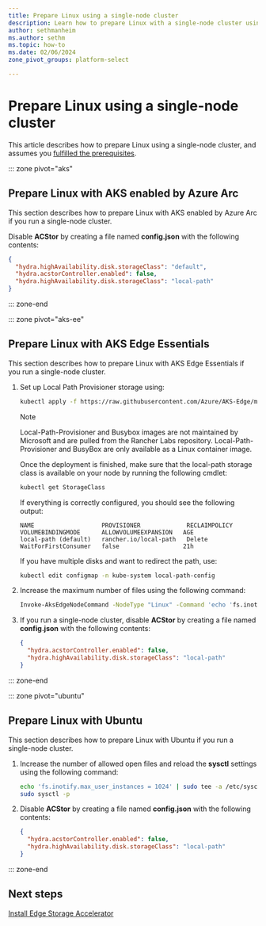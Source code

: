```yaml
---
title: Prepare Linux using a single-node cluster
description: Learn how to prepare Linux with a single-node cluster using AKS enabled by Azure Arc, Edge Essentials, or Ubuntu.
author: sethmanheim
ms.author: sethm
ms.topic: how-to
ms.date: 02/06/2024
zone_pivot_groups: platform-select

---
```


# Prepare Linux using a single-node cluster

This article describes how to prepare Linux using a single-node cluster, and assumes you [fulfilled the prerequisites](prepare-linux.md#prerequisites).

::: zone pivot="aks"
## Prepare Linux with AKS enabled by Azure Arc

This section describes how to prepare Linux with AKS enabled by Azure Arc if you run a single-node cluster.

Disable **ACStor** by creating a file named **config.json** with the following contents:

```json
{
  "hydra.highAvailability.disk.storageClass": "default",
  "hydra.acstorController.enabled": false,
  "hydra.highAvailability.disk.storageClass": "local-path"
}
```

::: zone-end

::: zone pivot="aks-ee"
## Prepare Linux with AKS Edge Essentials

This section describes how to prepare Linux with AKS Edge Essentials if you run a single-node cluster.

1. Set up Local Path Provisioner storage using:

   ```bash
   kubectl apply -f https://raw.githubusercontent.com/Azure/AKS-Edge/main/samples/storage/local-path-provisioner/local-path-storage.yaml
   ```

   > [!NOTE]
   > Local-Path-Provisioner and Busybox images are not maintained by Microsoft and are pulled from the Rancher Labs repository. Local-Path-Provisioner and BusyBox are only available as a Linux container image.

   Once the deployment is finished, make sure that the local-path storage class is available on your node by running the following cmdlet:

   ```bash
   kubectl get StorageClass
   ```

   If everything is correctly configured, you should see the following output:

   ```output
   NAME                   PROVISIONER             RECLAIMPOLICY   VOLUMEBINDINGMODE      ALLOWVOLUMEEXPANSION   AGE
   local-path (default)   rancher.io/local-path   Delete          WaitForFirstConsumer   false                  21h
   ```

   If you have multiple disks and want to redirect the path, use:

   ```bash
   kubectl edit configmap -n kube-system local-path-config
   ```

1. Increase the maximum number of files using the following command:

   ```bash
   Invoke-AksEdgeNodeCommand -NodeType "Linux" -Command 'echo 'fs.inotify.max_user_instances = 1024' | sudo tee -a /etc/sysctl.conf && sudo sysctl -p'
   ```

1. If you run a single-node cluster, disable **ACStor** by creating a file named **config.json** with the following contents:

   ```json
   {
     "hydra.acstorController.enabled": false,
     "hydra.highAvailability.disk.storageClass": "local-path"
   }
   ```

::: zone-end

::: zone pivot="ubuntu"
## Prepare Linux with Ubuntu

This section describes how to prepare Linux with Ubuntu if you run a single-node cluster.

1. Increase the number of allowed open files and reload the **sysctl** settings using the following command:

   ```bash
   echo 'fs.inotify.max_user_instances = 1024' | sudo tee -a /etc/sysctl.conf
   sudo sysctl -p
   ```

2. Disable **ACStor** by creating a file named **config.json** with the following contents:

   ```json
   {
     "hydra.acstorController.enabled": false,
     "hydra.highAvailability.disk.storageClass": "local-path"
   }
   ```

::: zone-end

## Next steps

[Install Edge Storage Accelerator](install-edge-storage-accelerator.md)
